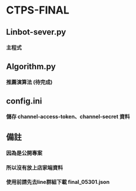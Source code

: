 # CTPS-FINAL


## Linbot-sever.py  
#### 主程式
## Algorithm.py     
#### 推薦演算法 (待完成)
## config.ini       
#### 儲存 channel-access-token、channel-secret 資料



## 備註
#### 因為是公開專案
#### 所以沒有放上店家端資料 
#### 使用前請先去line群組下載 final_05301.json